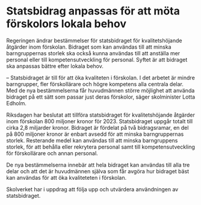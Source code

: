 # Statsbidrag anpassas för att möta förskolors lokala behov

Regeringen ändrar bestämmelser för statsbidraget för kvalitetshöjande åtgärder inom förskolan. Bidraget som kan användas till att minska barngruppernas storlek ska också kunna användas till att anställa mer personal eller till kompetensutveckling för personal. Syftet är att bidraget ska anpassas bättre efter lokala behov.

– Statsbidraget är till för att öka kvaliteten i förskolan. I det arbetet är mindre barngrupper, fler förskollärare och högre kompetens alla centrala delar. Med de nya bestämmelserna får huvudmännen större möjlighet att använda bidraget på ett sätt som passar just deras förskolor, säger skolminister Lotta Edholm.

Riksdagen har beslutat att tillföra statsbidraget för kvalitetshöjande åtgärder inom förskolan 800 miljoner kronor för 2023. Statsbidraget uppgår totalt till cirka 2,8 miljarder kronor. Bidraget är fördelat på två bidragsramar, en del på 800 miljoner kronor är enbart avsedd för att minska barngruppernas storlek. Resterande medel kan användas till att minska barngruppens storlek, för att behålla eller rekrytera personal samt till kompetensutveckling för förskollärare och annan personal.

De nya bestämmelserna innebär att hela bidraget kan användas till alla tre delar och att det är huvudmännen själva som får avgöra hur bidraget bäst kan användas för att öka kvaliteteten i förskolan.

Skolverket har i uppdrag att följa upp och utvärdera användningen av statsbidraget.
